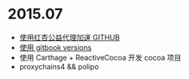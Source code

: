 # 2015.07

* [使用红杏公益代理加速 GITHUB](git_proxy.md)
* [使用 gitbook versions](gitbook_versions.md)
* 使用 Carthage + ReactiveCocoa 开发 cocoa 项目
* proxychains4 && polipo
